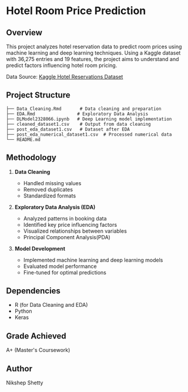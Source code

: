 # Hotel Room Price Prediction

## Overview
This project analyzes hotel reservation data to predict room prices using machine learning and deep learning techniques. Using a Kaggle dataset with 36,275 entries and 19 features, the project aims to understand and predict factors influencing hotel room pricing.

Data Source: [Kaggle Hotel Reservations Dataset](https://www.kaggle.com/datasets/ahsan81/hotel-reservations-classification-dataset)

## Project Structure
```
├── Data_Cleaning.Rmd       # Data cleaning and preparation
├── EDA.Rmd                # Exploratory Data Analysis
├── DLModel2328066.ipynb   # Deep Learning model implementation
├── cleaned_dataset1.csv    # Output from data cleaning
├── post_eda_dataset1.csv   # Dataset after EDA
├── post_eda_numerical_dataset1.csv  # Processed numerical data
└── README.md
```

## Methodology
1. **Data Cleaning**
   - Handled missing values
   - Removed duplicates
   - Standardized formats

2. **Exploratory Data Analysis (EDA)**
   - Analyzed patterns in booking data
   - Identified key price influencing factors
   - Visualized relationships between variables
   - Principal Component Analysis(PDA)

3. **Model Development**
   - Implemented machine learning and deep learning models
   - Evaluated model performance
   - Fine-tuned for optimal predictions

## Dependencies
- R (for Data Cleaning and EDA)
- Python
- Keras

## Grade Achieved
A+ (Master's Coursework)

## Author
Nikshep Shetty
